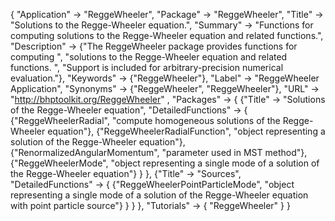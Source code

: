 {
 "Application" -> "ReggeWheeler",
 "Package" -> "ReggeWheeler",
 "Title" -> "Solutions to the Regge-Wheeler equation.",
 "Summary" -> 
   "Functions for computing solutions to the Regge-Wheeler equation and related functions.",
 "Description" -> 
   {"The ReggeWheeler package provides functions for computing ",
    "solutions to the Regge-Wheeler equation and related functions. ",
    "Support is included for arbitrary-precision numerical evaluation."},
 "Keywords" -> {"ReggeWheeler"},
 "Label" -> "ReggeWheeler Application",
 "Synonyms" -> {"ReggeWheeler", "ReggeWheeler"},
 "URL" -> "http://bhptoolkit.org/ReggeWheeler" ,
 "Packages" -> {
   {"Title" -> "Solutions of the Regge-Wheeler equation",
    "DetailedFunctions" -> {
      {"ReggeWheelerRadial", "compute homogeneous solutions of the Regge-Wheeler equation"},
      {"ReggeWheelerRadialFunction", "object representing a solution of the Regge-Wheeler equation"},
      {"RenormalizedAngularMomentum", "parameter used in MST method"},
      {"ReggeWheelerMode", "object representing a single mode of a solution of the Regge-Wheeler equation"}
    }
   },
   {"Title" -> "Sources",
    "DetailedFunctions" -> {
      {"ReggeWheelerPointParticleMode", "object representing a single mode of a solution of the Regge-Wheeler equation with point particle source"}
    }
   }
 },
 "Tutorials" -> {
   "ReggeWheeler"
 } 
}
